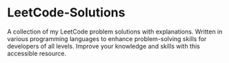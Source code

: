 # LeetCode-Solutions
A collection of my LeetCode problem solutions with explanations. Written in various programming languages to enhance problem-solving skills for developers of all levels. Improve your knowledge and skills with this accessible resource.
